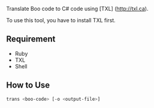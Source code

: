 Translate Boo code to C# code using [TXL] (http://txl.ca).

To use this tool, you have to install TXL first.

## Requirement
 - Ruby
 - TXL
 - Shell

## How to Use

```sh
trans <boo-code> [-o <output-file>]
```


